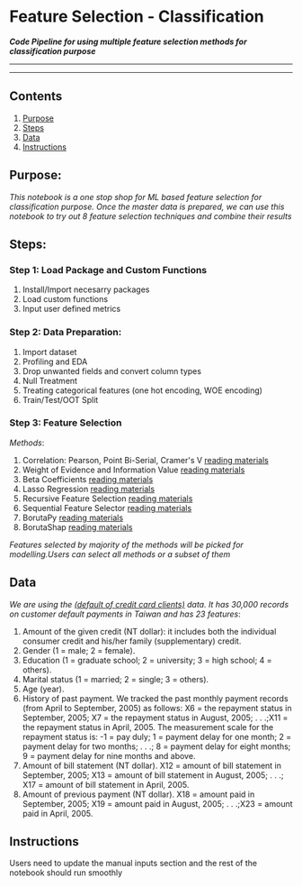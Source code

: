 # Feature Selection - Classification
_**Code Pipeline for using multiple feature selection methods for classification purpose**_

---

---


## Contents

1. [Purpose](#Purpose)
2. [Steps](#Steps)
3. [Data](#Data)
4. [Instructions](#Instructions)



## Purpose:

_This notebook is a one stop shop for ML based feature selection for classification purpose. Once the master data is prepared, we can use this notebook to try out 8 feature selection techniques and combine their results_



## Steps:

### Step 1: Load Package and Custom Functions

1. Install/Import necesarry packages
2. Load custom functions
3. Input user defined metrics


### Step 2: Data Preparation:

1. Import dataset
2. Profiling and EDA
3. Drop unwanted fields and convert column types
4. Null Treatment
5. Treating categorical features (one hot encoding, WOE encoding)
6. Train/Test/OOT Split


### Step 3: Feature Selection

_Methods_:

1. Correlation: Pearson, Point Bi-Serial, Cramer's V [reading materials](https://medium.com/@outside2SDs/an-overview-of-correlation-measures-between-categorical-and-continuous-variables-4c7f85610365)
2. Weight of Evidence and Information Value [reading materials](https://www.analyticsvidhya.com/blog/2021/06/understand-weight-of-evidence-and-information-value/)
3. Beta Coefficients [reading materials](https://www.statisticshowto.com/standardized-beta-coefficient/)
4. Lasso Regression [reading materials](https://machinelearningmastery.com/lasso-regression-with-python/)
5. Recursive Feature Selection [reading materials](https://scikit-learn.org/stable/modules/feature_selection.html#rfe)
6. Sequential Feature Selector [reading materials](https://scikit-learn.org/stable/modules/feature_selection.html#sequential-feature-selection)
7. BorutaPy [reading materials](https://github.com/scikit-learn-contrib/boruta_py)
8. BorutaShap [reading materials](https://medium.com/analytics-vidhya/is-this-the-best-feature-selection-algorithm-borutashap-8bc238aa1677)

_Features selected by majority of the methods will be picked for modelling.Users can select all methods or a subset of them_



## Data

_We are using the [(default of credit card clients)](https://archive.ics.uci.edu/ml/datasets/default+of+credit+card+clients) data. It has 30,000 records on customer default payments in Taiwan and has 23 features_:

1. Amount of the given credit (NT dollar): it includes both the individual consumer credit and his/her family (supplementary) credit.
2. Gender (1 = male; 2 = female).
3. Education (1 = graduate school; 2 = university; 3 = high school; 4 = others).
4. Marital status (1 = married; 2 = single; 3 = others).
5. Age (year).
6. History of past payment. We tracked the past monthly payment records (from April to September, 2005) as follows: X6 = the repayment status in September, 2005; X7 = the repayment status in August, 2005; . . .;X11 = the repayment status in April, 2005. The measurement scale for the repayment status is: -1 = pay duly; 1 = payment delay for one month; 2 = payment delay for two months; . . .; 8 = payment delay for eight months; 9 = payment delay for nine months and above.
7. Amount of bill statement (NT dollar). X12 = amount of bill statement in September, 2005; X13 = amount of bill statement in August, 2005; . . .; X17 = amount of bill statement in April, 2005.
8. Amount of previous payment (NT dollar). X18 = amount paid in September, 2005; X19 = amount paid in August, 2005; . . .;X23 = amount paid in April, 2005.


## Instructions

Users need to update the manual inputs section and the rest of the notebook should run smoothly




